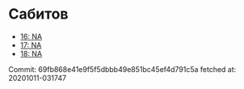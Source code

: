 # Сабитов
- [16: NA](16.md)
- [17: NA](17.md)
- [18: NA](18.md)

Commit: 69fb868e41e9f5f5dbbb49e851bc45ef4d791c5a
 fetched at: 20201011-031747
